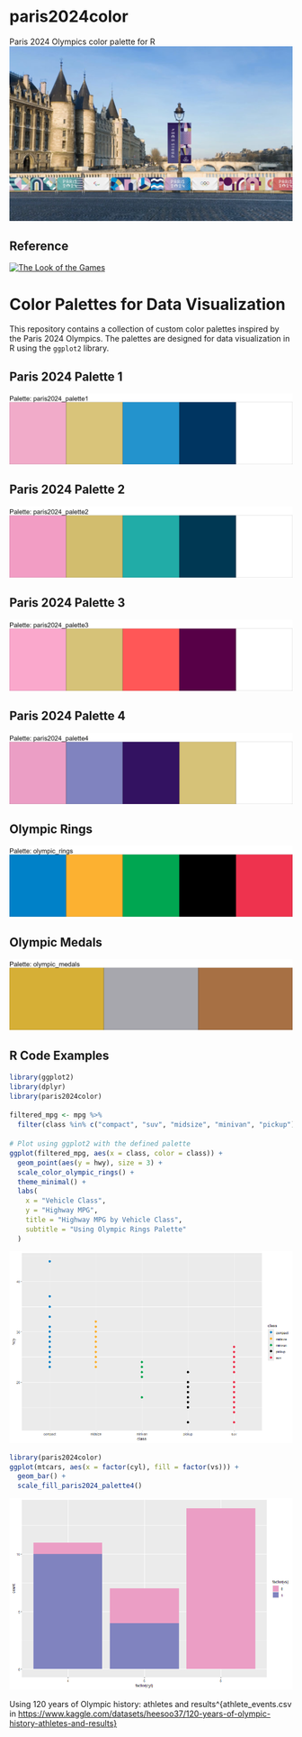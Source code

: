 # paris2024color
Paris 2024 Olympics color palette for R
![Paris 2024](https://github.com/ezgisiir/paris2024color/blob/main/paris_2024.PNG?raw=true)
## Reference
[![The Look of the Games](https://olympics.com/en/paris-2024/information/the-look-of-the-games)
](https://olympics.com/en/paris-2024/information/the-look-of-the-games)


# Color Palettes for Data Visualization

This repository contains a collection of custom color palettes inspired by the Paris 2024 Olympics. The palettes are designed for data visualization in R using the `ggplot2` library.

## Paris 2024 Palette 1

![Paris 2024 Palette 1](plots/paris2024_palette1.png)

## Paris 2024 Palette 2

![Paris 2024 Palette 2](plots/paris2024_palette2.png)

## Paris 2024 Palette 3

![Paris 2024 Palette 3](plots/paris2024_palette3.png)

## Paris 2024 Palette 4

![Paris 2024 Palette 4](plots/paris2024_palette4.png)

## Olympic Rings

![Olympic Rings](plots/olympic_rings.png)

## Olympic Medals

![Olympic Medals](plots/olympic_medals.png)

## R Code Examples

```r
library(ggplot2)
library(dplyr)
library(paris2024color)

filtered_mpg <- mpg %>%
  filter(class %in% c("compact", "suv", "midsize", "minivan", "pickup"))

# Plot using ggplot2 with the defined palette
ggplot(filtered_mpg, aes(x = class, color = class)) +
  geom_point(aes(y = hwy), size = 3) +
  scale_color_olympic_rings() +
  theme_minimal() +
  labs(
    x = "Vehicle Class",
    y = "Highway MPG",
    title = "Highway MPG by Vehicle Class",
    subtitle = "Using Olympic Rings Palette"
  )
```
![Plot](plots/Rplot02.png)


```r
library(paris2024color)
ggplot(mtcars, aes(x = factor(cyl), fill = factor(vs))) +
  geom_bar() +
  scale_fill_paris2024_palette4()
```
![Plot](plots/Rplot01.png)


Using 120 years of Olympic history: athletes and results^{athlete_events.csv in  https://www.kaggle.com/datasets/heesoo37/120-years-of-olympic-history-athletes-and-results}
